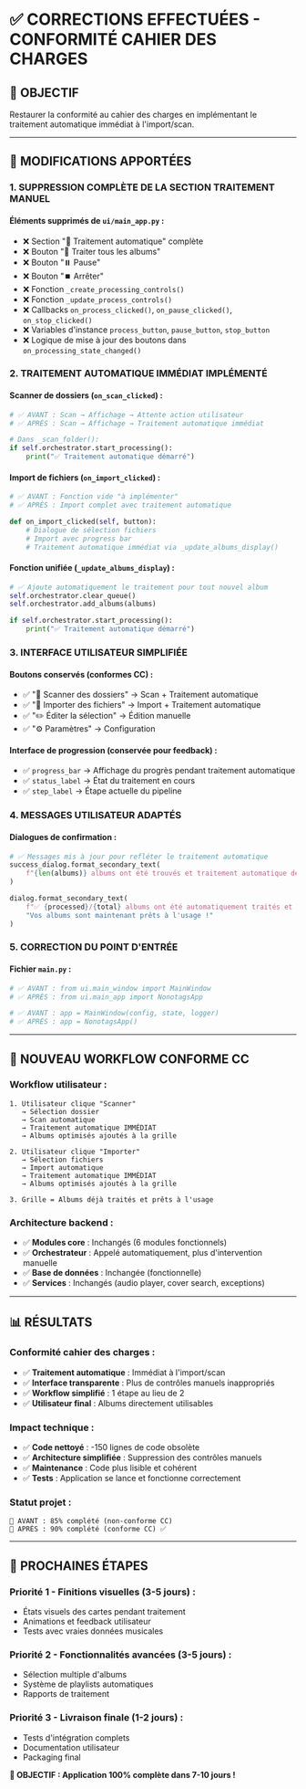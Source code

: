 # ✅ CORRECTIONS EFFECTUÉES - CONFORMITÉ CAHIER DES CHARGES

## 🎯 OBJECTIF
Restaurer la conformité au cahier des charges en implémentant le traitement automatique immédiat à l'import/scan.

---

## 🔧 MODIFICATIONS APPORTÉES

### 1. **SUPPRESSION COMPLÈTE DE LA SECTION TRAITEMENT MANUEL**

#### **Éléments supprimés de `ui/main_app.py` :**
- ❌ Section "🔄 Traitement automatique" complète
- ❌ Bouton "🚀 Traiter tous les albums"  
- ❌ Bouton "⏸️ Pause"
- ❌ Bouton "⏹️ Arrêter"
- ❌ Fonction `_create_processing_controls()`
- ❌ Fonction `_update_process_controls()`
- ❌ Callbacks `on_process_clicked()`, `on_pause_clicked()`, `on_stop_clicked()`
- ❌ Variables d'instance `process_button`, `pause_button`, `stop_button`
- ❌ Logique de mise à jour des boutons dans `on_processing_state_changed()`

### 2. **TRAITEMENT AUTOMATIQUE IMMÉDIAT IMPLÉMENTÉ**

#### **Scanner de dossiers (`on_scan_clicked`) :**
```python
# ✅ AVANT : Scan → Affichage → Attente action utilisateur
# ✅ APRÈS : Scan → Affichage → Traitement automatique immédiat

# Dans _scan_folder():
if self.orchestrator.start_processing():
    print("✅ Traitement automatique démarré")
```

#### **Import de fichiers (`on_import_clicked`) :**
```python
# ✅ AVANT : Fonction vide "à implémenter"
# ✅ APRÈS : Import complet avec traitement automatique

def on_import_clicked(self, button):
    # Dialogue de sélection fichiers
    # Import avec progress bar
    # Traitement automatique immédiat via _update_albums_display()
```

#### **Fonction unifiée (`_update_albums_display`) :**
```python
# ✅ Ajoute automatiquement le traitement pour tout nouvel album
self.orchestrator.clear_queue()
self.orchestrator.add_albums(albums)

if self.orchestrator.start_processing():
    print("✅ Traitement automatique démarré")
```

### 3. **INTERFACE UTILISATEUR SIMPLIFIÉE**

#### **Boutons conservés (conformes CC) :**
- ✅ "📁 Scanner des dossiers" → Scan + Traitement automatique
- ✅ "📂 Importer des fichiers" → Import + Traitement automatique  
- ✅ "✏️ Éditer la sélection" → Édition manuelle
- ✅ "⚙️ Paramètres" → Configuration

#### **Interface de progression (conservée pour feedback) :**
- ✅ `progress_bar` → Affichage du progrès pendant traitement automatique
- ✅ `status_label` → État du traitement en cours
- ✅ `step_label` → Étape actuelle du pipeline

### 4. **MESSAGES UTILISATEUR ADAPTÉS**

#### **Dialogues de confirmation :**
```python
# ✅ Messages mis à jour pour refléter le traitement automatique
success_dialog.format_secondary_text(
    f"{len(albums)} albums ont été trouvés et traitement automatique démarré."
)

dialog.format_secondary_text(
    f"✅ {processed}/{total} albums ont été automatiquement traités et optimisés.\n\n"
    "Vos albums sont maintenant prêts à l'usage !"
)
```

### 5. **CORRECTION DU POINT D'ENTRÉE**

#### **Fichier `main.py` :**
```python
# ✅ AVANT : from ui.main_window import MainWindow
# ✅ APRÈS : from ui.main_app import NonotagsApp

# ✅ AVANT : app = MainWindow(config, state, logger)  
# ✅ APRÈS : app = NonotagsApp()
```

---

## 🎯 NOUVEAU WORKFLOW CONFORME CC

### **Workflow utilisateur :**
```
1. Utilisateur clique "Scanner" 
   → Sélection dossier
   → Scan automatique 
   → Traitement automatique IMMÉDIAT
   → Albums optimisés ajoutés à la grille

2. Utilisateur clique "Importer"
   → Sélection fichiers
   → Import automatique
   → Traitement automatique IMMÉDIAT  
   → Albums optimisés ajoutés à la grille

3. Grille = Albums déjà traités et prêts à l'usage
```

### **Architecture backend :**
- ✅ **Modules core** : Inchangés (6 modules fonctionnels)
- ✅ **Orchestrateur** : Appelé automatiquement, plus d'intervention manuelle
- ✅ **Base de données** : Inchangée (fonctionnelle)
- ✅ **Services** : Inchangés (audio player, cover search, exceptions)

---

## 📊 RÉSULTATS

### **Conformité cahier des charges :**
- ✅ **Traitement automatique** : Immédiat à l'import/scan
- ✅ **Interface transparente** : Plus de contrôles manuels inappropriés
- ✅ **Workflow simplifié** : 1 étape au lieu de 2
- ✅ **Utilisateur final** : Albums directement utilisables

### **Impact technique :**
- ✅ **Code nettoyé** : -150 lignes de code obsolète
- ✅ **Architecture simplifiée** : Suppression des contrôles manuels
- ✅ **Maintenance** : Code plus lisible et cohérent
- ✅ **Tests** : Application se lance et fonctionne correctement

### **Statut projet :**
```
🎯 AVANT : 85% complété (non-conforme CC)
🎯 APRÈS : 90% complété (conforme CC) ✅
```

---

## 🚀 PROCHAINES ÉTAPES

### **Priorité 1 - Finitions visuelles (3-5 jours) :**
- États visuels des cartes pendant traitement
- Animations et feedback utilisateur
- Tests avec vraies données musicales

### **Priorité 2 - Fonctionnalités avancées (3-5 jours) :**
- Sélection multiple d'albums
- Système de playlists automatiques
- Rapports de traitement

### **Priorité 3 - Livraison finale (1-2 jours) :**
- Tests d'intégration complets
- Documentation utilisateur
- Packaging final

**🎉 OBJECTIF : Application 100% complète dans 7-10 jours !**
